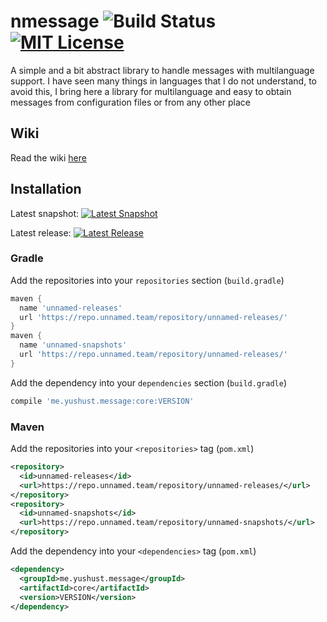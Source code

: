 # nmessage ![Build Status](https://img.shields.io/github/workflow/status/yusshu/nmessage/build/master) [![MIT License](https://img.shields.io/badge/license-MIT-blue)](license.txt)

A simple and a bit abstract library to handle messages with multilanguage support.
I have seen many things in languages ​​that I do not understand, to avoid this, I bring here a library for multilanguage and easy to obtain messages from configuration files or from any other place

## Wiki
Read the wiki [here](https://github.com/yusshu/nmessage/wiki)

## Installation

Latest snapshot: [![Latest Snapshot](https://img.shields.io/nexus/s/me.yushust.message/core.svg?server=https%3A%2F%2Frepo.unnamed.team)](https://repo.unnamed.team/repository/unnamed-snapshots)

Latest release: [![Latest Release](https://img.shields.io/nexus/r/me.yushust.message/core.svg?server=https%3A%2F%2Frepo.unnamed.team)](https://repo.unnamed.team/repository/unnamed-releases/)

### Gradle
Add the repositories into your `repositories` section (`build.gradle`)
```groovy
maven {
  name 'unnamed-releases'
  url 'https://repo.unnamed.team/repository/unnamed-releases/'
}
maven {
  name 'unnamed-snapshots'
  url 'https://repo.unnamed.team/repository/unnamed-releases/'
}
```
Add the dependency into your `dependencies` section (`build.gradle`)
```groovy
compile 'me.yushust.message:core:VERSION'
```

### Maven
Add the repositories into your `<repositories>` tag (`pom.xml`)
```xml
<repository>
  <id>unnamed-releases</id>
  <url>https://repo.unnamed.team/repository/unnamed-releases/</url>
</repository>
<repository>
  <id>unnamed-snapshots</id>
  <url>https://repo.unnamed.team/repository/unnamed-snapshots/</url>
</repository>
```
Add the dependency into your `<dependencies>` tag (`pom.xml`)
```xml
<dependency>
  <groupId>me.yushust.message</groupId>
  <artifactId>core</artifactId>
  <version>VERSION</version>
</dependency>
```
